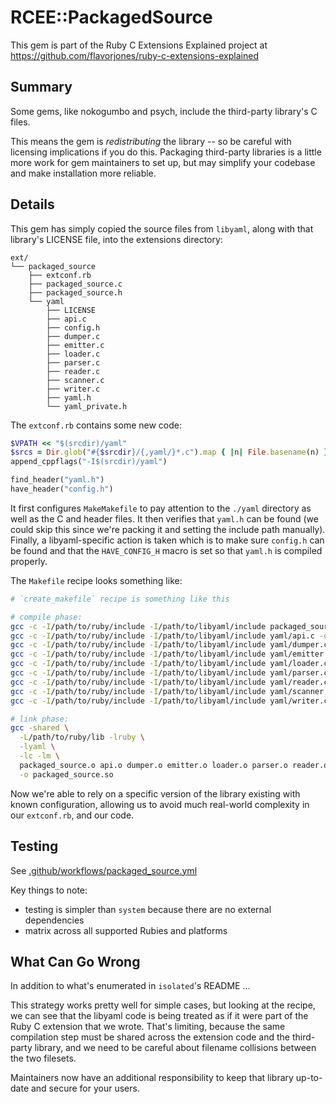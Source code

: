 # RCEE::PackagedSource

This gem is part of the Ruby C Extensions Explained project at https://github.com/flavorjones/ruby-c-extensions-explained

## Summary

Some gems, like nokogumbo and psych, include the third-party library's C files.

This means the gem is *redistributing* the library -- so be careful with licensing implications if you do this. Packaging third-party libraries is a little more work for gem maintainers to set up, but may simplify your codebase and make installation more reliable.


## Details

This gem has simply copied the source files from `libyaml`, along with that library's LICENSE file, into the extensions directory:

``` text
ext/
└── packaged_source
    ├── extconf.rb
    ├── packaged_source.c
    ├── packaged_source.h
    └── yaml
        ├── LICENSE
        ├── api.c
        ├── config.h
        ├── dumper.c
        ├── emitter.c
        ├── loader.c
        ├── parser.c
        ├── reader.c
        ├── scanner.c
        ├── writer.c
        ├── yaml.h
        └── yaml_private.h
```

The `extconf.rb` contains some new code:

``` ruby
$VPATH << "$(srcdir)/yaml"
$srcs = Dir.glob("#{$srcdir}/{,yaml/}*.c").map { |n| File.basename(n) }.sort
append_cppflags("-I$(srcdir)/yaml")

find_header("yaml.h")
have_header("config.h")
```

It first configures `MakeMakefile` to pay attention to the `./yaml` directory as well as the C and header files. It then verifies that `yaml.h` can be found (we could skip this since we're packing it and setting the include path manually). Finally, a libyaml-specific action is taken which is to make sure `config.h` can be found and that the `HAVE_CONFIG_H` macro is set so that `yaml.h` is compiled properly.

The `Makefile` recipe looks something like:

``` sh
# `create_makefile` recipe is something like this

# compile phase:
gcc -c -I/path/to/ruby/include -I/path/to/libyaml/include packaged_source.c -o packaged_source.o
gcc -c -I/path/to/ruby/include -I/path/to/libyaml/include yaml/api.c -o api.o
gcc -c -I/path/to/ruby/include -I/path/to/libyaml/include yaml/dumper.c -o dumper.o
gcc -c -I/path/to/ruby/include -I/path/to/libyaml/include yaml/emitter.c -o emitter.o
gcc -c -I/path/to/ruby/include -I/path/to/libyaml/include yaml/loader.c -o loader.o
gcc -c -I/path/to/ruby/include -I/path/to/libyaml/include yaml/parser.c -o parser.o
gcc -c -I/path/to/ruby/include -I/path/to/libyaml/include yaml/reader.c -o reader.o
gcc -c -I/path/to/ruby/include -I/path/to/libyaml/include yaml/scanner.c -o scanner.o
gcc -c -I/path/to/ruby/include -I/path/to/libyaml/include yaml/writer.c -o writer.o

# link phase:
gcc -shared \
  -L/path/to/ruby/lib -lruby \
  -lyaml \
  -lc -lm \
  packaged_source.o api.o dumper.o emitter.o loader.o parser.o reader.o scanner.o writer.o \
  -o packaged_source.so
```

Now we're able to rely on a specific version of the library existing with known configuration, allowing us to avoid much real-world complexity in our `extconf.rb`, and our code.


## Testing

See [.github/workflows/packaged_source.yml](../.github/workflows/packaged_source.yml)

Key things to note:

- testing is simpler than `system` because there are no external dependencies
- matrix across all supported Rubies and platforms


## What Can Go Wrong

In addition to what's enumerated in `isolated`'s README ...

This strategy works pretty well for simple cases, but looking at the recipe, we can see that the libyaml code is being treated as if it were part of the Ruby C extension that we wrote. That's limiting, because the same compilation step must be shared across the extension code and the third-party library, and we need to be careful about filename collisions between the two filesets.

Maintainers now have an additional responsibility to keep that library up-to-date and secure for your users.
